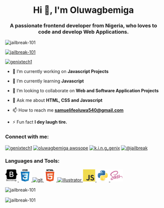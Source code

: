 <h1 align="center">Hi 👋, I'm Oluwagbemiga</h1>
<h3 align="center">A passionate frontend developer from Nigeria, who loves to code and develop Web Applications.</h3>

<p align="left"> <img src="https://komarev.com/ghpvc/?username=jailbreak-101&label=Profile%20views&color=0e75b6&style=flat" alt="jailbreak-101" /> </p>

<p align="left"> <a href="https://github.com/ryo-ma/github-profile-trophy"><img src="https://github-profile-trophy.vercel.app/?username=jailbreak-101" alt="jailbreak-101" /></a> </p>

<p align="left"> <a href="https://twitter.com/genixtech1" target="blank"><img src="https://img.shields.io/twitter/follow/genixtech1?logo=twitter&style=for-the-badge" alt="genixtech1" /></a> </p>

- 🔭 I’m currently working on **Javascript Projects**

- 🌱 I’m currently learning **Javascript**

- 👯 I’m looking to collaborate on **Web and Software Application Projects**

- 💬 Ask me about **HTML, CSS and Javascript**

- 📫 How to reach me **samuelifeoluwa540@gmail.com**

- ⚡ Fun fact **I dey laugh tire.**

<h3 align="left">Connect with me:</h3>
<p align="left">
<a href="https://twitter.com/genixtech1" target="blank"><img align="center" src="https://raw.githubusercontent.com/rahuldkjain/github-profile-readme-generator/master/src/images/icons/Social/twitter.svg" alt="genixtech1" height="30" width="40" /></a>
<a href="https://linkedin.com/in/oluwagbemiga awosope" target="blank"><img align="center" src="https://raw.githubusercontent.com/rahuldkjain/github-profile-readme-generator/master/src/images/icons/Social/linked-in-alt.svg" alt="oluwagbemiga awosope" height="30" width="40" /></a>
<a href="https://instagram.com/k.i.n.g_genix" target="blank"><img align="center" src="https://raw.githubusercontent.com/rahuldkjain/github-profile-readme-generator/master/src/images/icons/Social/instagram.svg" alt="k.i.n.g_genix" height="30" width="40" /></a>
<a href="https://hashnode.com/@jailbreak" target="blank"><img align="center" src="https://raw.githubusercontent.com/rahuldkjain/github-profile-readme-generator/master/src/images/icons/Social/hashnode.svg" alt="@jailbreak" height="30" width="40" /></a>
</p>

<h3 align="left">Languages and Tools:</h3>
<p align="left"> <a href="https://getbootstrap.com" target="_blank" rel="noreferrer"> <img src="https://raw.githubusercontent.com/devicons/devicon/master/icons/bootstrap/bootstrap-plain-wordmark.svg" alt="bootstrap" width="40" height="40"/> </a> <a href="https://www.w3schools.com/css/" target="_blank" rel="noreferrer"> <img src="https://raw.githubusercontent.com/devicons/devicon/master/icons/css3/css3-original-wordmark.svg" alt="css3" width="40" height="40"/> </a> <a href="https://git-scm.com/" target="_blank" rel ="noreferrer"> <img src="https://www.vectorlogo.zone/logos/git-scm/git-scm-icon.svg" alt="git" width="40" height="40"/> </a> <a href="https://www.w3.org/html/" target="_blank" rel="noreferrer"> <img src="https://raw.githubusercontent.com/devicons/devicon/master/icons/html5/html5-original-wordmark.svg" alt="html5" width="40" height="40"/> </a> <a href="https://www.adobe.com/in/products/illustrator.html" target="_blank" rel="noreferrer"> <img src="https://www.vectorlogo.zone/logos/adobe_illustrator/adobe_illustrator-icon.svg" alt="illustrator" width="40" height="40"/> </a> <a href="https://developer.mozilla.org/en-US/docs/Web/JavaScript" target="_blank" rel="noreferrer"> <img src="https://raw.githubusercontent.com/devicons/devicon/master/icons/javascript/javascript-original.svg" alt="javascript" width="40" height="40"/> </a> <a href="https://www.python.org" target="_blank" rel="noreferrer"> <img src="https://raw.githubusercontent.com/devicons/devicon/master/icons/python/python-original.svg" alt="python" width="40" height="40"/> </a> <a href="https://sass-lang.com" target="_blank" rel="noreferrer"> <img src="https://raw.githubusercontent.com/devicons/devicon/master/icons/sass/sass-original.svg" alt="sass" width="40" height="40"/> </a> </p>

<p><img align="center" src="https://github-readme-stats.vercel.app/api/top-langs?username=jailbreak-101&show_icons=true&locale=en&layout=compact" alt="jailbreak-101" /></p>

<p><img align="center" src="https://github-readme-streak-stats.herokuapp.com/?user=jailbreak-101&" alt="jailbreak-101" /></p>
